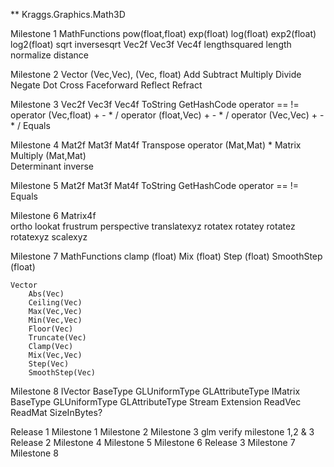 
** Kraggs.Graphics.Math3D

Milestone 1
	MathFunctions
		pow(float,float)
		exp(float)
		log(float)
		exp2(float)
		log2(float)	
		sqrt
		inversesqrt
	Vec2f
	Vec3f
	Vec4f
		lengthsquared
		length		
		normalize
		distance

Milestone 2
	Vector (Vec,Vec), (Vec, float)
		Add 
		Subtract
		Multiply
		Divide
		Negate
		Dot
		Cross
		Faceforward
		Reflect
		Refract

Milestone 3
	Vec2f
	Vec3f
	Vec4f
		ToString
		GetHashCode
		operator == !=
		operator (Vec,float) + - * /
		operator (float,Vec) + - * /
		operator (Vec,Vec)   + - * /
		Equals

Milestone 4
	Mat2f
	Mat3f
	Mat4f
		Transpose
		operator (Mat,Mat) *
	Matrix
		Multiply (Mat,Mat)	
		Determinant
		inverse

Milestone 5
	Mat2f
	Mat3f
	Mat4f
		ToString
		GetHashCode
		operator == !=
		Equals		

Milestone 6
	Matrix4f		
		ortho
		lookat
		frustrum
		perspective
		translatexyz
		rotatex
		rotatey
		rotatez
		rotatexyz
		scalexyz

Milestone 7
	MathFunctions
		clamp (float)
		Mix (float)
		Step (float)
		SmoothStep (float)

	Vector
		Abs(Vec)
		Ceiling(Vec)
		Max(Vec,Vec)
		Min(Vec,Vec)
		Floor(Vec)
		Truncate(Vec)
		Clamp(Vec)
		Mix(Vec,Vec)
		Step(Vec)
		SmoothStep(Vec)

Milestone 8
	IVector
		BaseType
		GLUniformType
		GLAttributeType
	IMatrix
		BaseType
		GLUniformType
		GLAttributeType
	Stream Extension
		ReadVec<T>
		ReadMat<T>
	SizeInBytes?



Release 1
	Milestone 1
	Milestone 2
	Milestone 3
	glm verify milestone 1,2 & 3
Release 2
	Milestone 4
	Milestone 5
	Milestone 6
Release 3
	Milestone 7
	Milestone 8